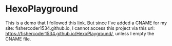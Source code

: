 # HexoPlayground

This is a demo that I followed this [link](https://www.sitepoint.com/project-documentation-hexo/).
But since I've added a CNAME for my site: fishercoder1534.github.io, I cannot access this project via this url: https://fishercoder1534.github.io/HexoPlayground/, unless I empty the CNAME file.
